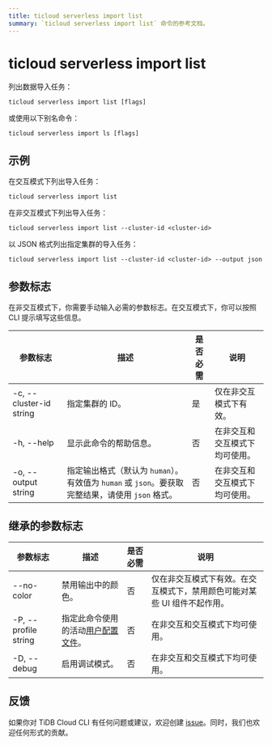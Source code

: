 ```yaml
---
title: ticloud serverless import list
summary: `ticloud serverless import list` 命令的参考文档。
---
```


# ticloud serverless import list

列出数据导入任务：

```shell
ticloud serverless import list [flags]
```

或使用以下别名命令：

```shell
ticloud serverless import ls [flags]
```

## 示例

在交互模式下列出导入任务：

```shell
ticloud serverless import list
```

在非交互模式下列出导入任务：

```shell
ticloud serverless import list --cluster-id <cluster-id>
```

以 JSON 格式列出指定集群的导入任务：

```shell
ticloud serverless import list --cluster-id <cluster-id> --output json
```

## 参数标志

在非交互模式下，你需要手动输入必需的参数标志。在交互模式下，你可以按照 CLI 提示填写这些信息。

| 参数标志                 | 描述                                                                                                   | 是否必需 | 说明                                 |
|------------------------|--------------------------------------------------------------------------------------------------------|----------|-------------------------------------|
| -c, --cluster-id string | 指定集群的 ID。                                                                                          | 是       | 仅在非交互模式下有效。                |
| -h, --help             | 显示此命令的帮助信息。                                                                                    | 否       | 在非交互和交互模式下均可使用。         |
| -o, --output string    | 指定输出格式（默认为 `human`）。有效值为 `human` 或 `json`。要获取完整结果，请使用 `json` 格式。          | 否       | 在非交互和交互模式下均可使用。         |

## 继承的参数标志

| 参数标志              | 描述                                                                                    | 是否必需 | 说明                                                                                      |
|----------------------|----------------------------------------------------------------------------------------|----------|-------------------------------------------------------------------------------------------|
| --no-color          | 禁用输出中的颜色。                                                                      | 否       | 仅在非交互模式下有效。在交互模式下，禁用颜色可能对某些 UI 组件不起作用。                      |
| -P, --profile string | 指定此命令使用的活动[用户配置文件](/tidb-cloud/cli-reference.md#user-profile)。          | 否       | 在非交互和交互模式下均可使用。                                                              |
| -D, --debug         | 启用调试模式。                                                                          | 否       | 在非交互和交互模式下均可使用。                                                              |

## 反馈

如果你对 TiDB Cloud CLI 有任何问题或建议，欢迎创建 [issue](https://github.com/tidbcloud/tidbcloud-cli/issues/new/choose)。同时，我们也欢迎任何形式的贡献。
